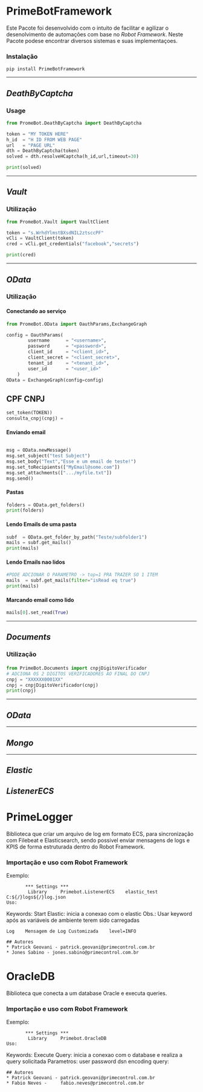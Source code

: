 # PrimeBotFramework
Este Pacote foi desenvolvido com o intuito de facilitar e agilizar o desenolvimento de automações com base no _Robot Framework_.
Neste Pacote podese encontrar diversos sistemas e suas implementaçoes.

### Instalação
```ssh
pip install PrimeBotFramework
```

___
## _DeathByCaptcha_

### Usage
```py
from PromeBot.DeathByCaptcha import DeathByCaptcha

token = "MY TOKEN HERE"
h_id  = "H ID FROM WEB PAGE"
url   = "PAGE URL"
dth = DeathByCaptcha(token)
solved = dth.resolveHCaptcha(h_id,url,timeout=30)

print(solved)

```

___
## _Vault_


### Utilização
```py
from PromeBot.Vault import VaultClient

token = "s.WrhdYlmstBXsdNIL2ztsccPF"
vCli = VaultClient(token)
cred = vCli.get_credentials("facebook","secrets")

print(cred)

```
___

## _OData_

### Utilização
#### Conectando ao serviço
```py
from PromeBot.OData import OauthParams,ExchangeGraph

config = OauthParams(
        username      = "<username>",
        password      = "<password>",
        client_id     = "<client_id>",
        client_secret = "<client_secret>",
        tenant_id     = "<tenant_id>",
        user_id       = "<user_id>"
    )
OData = ExchangeGraph(config=config)
```

## CPF CNPJ
```py
set_token(TOKEN))
consulta_cnpj(cnpj) = 
```

#### Enviando email
```py

msg = OData.newMessage()
msg.set_subject("test Subject")
msg.set_body("Text","Esse e um email de teste!")
msg.set_toRecipients(["MyEmail@some.com"])
msg.set_attachments([".../myfile.txt"])
msg.send()
```
#### Pastas
```py
folders = OData.get_folders()
print(folders)
```
#### Lendo Emails de uma pasta
```py
subf  = OData.get_folder_by_path("Teste/subfolder1")
mails = subf.get_mails()
print(mails)
```
#### Lendo Emails nao lidos
```py
#PODE ADCIONAR O PARAMETRO -> top=1 PRA TRAZER SO 1 ITEM
mails  = subf.get_mails(filter="isRead eq true")
print(mails)
```

#### Marcando email como lido
```py
mails[0].set_read(True)
```
___
## _Documents_
### Utilização
#### 
```py
from PrimeBot.Documents import cnpjDigitoVerificador
# ADCIONA OS 2 DIGITOS VERIFICADORES AO FINAL DO CNPJ
cnpj = "XXXXXX0001XX"
cnpj = cnpjDigitoVerificador(cnpj)
print(cnpj)
```
___
## _OData_

___
## _Mongo_

___
## _Elastic_

## _ListenerECS_
# PrimeLogger
Biblioteca que criar um arquivo de log em formato ECS, para sincronização com Filebeat e Elasticsearch, sendo possivel enviar mensagens de logs e KPIS de forma estruturada dentro do Robot Framework.
### Importação e uso com Robot Framework
Exemplo:
```
       *** Settings ***
        Library     Primebot.ListenerECS    elastic_test    C:${/}logs${/}log.json
Uso:
```
Keywords:
    Start Elastic: inicia a conexao com o elastic
        Obs.: Usar keyword após as variáveis de ambiente terem sido carregadas

    Log    Mensagem de Log Customizada    level=INFO
```
## Autores
* Patrick Geovani - patrick.geovani@primecontrol.com.br
* Jones Sabino - jones.sabino@primecontrol.com.br
```



# OracleDB
Biblioteca que conecta a um database Oracle e executa queries.
### Importação e uso com Robot Framework
Exemplo:
```
       *** Settings ***
        Library     Primebot.OracleDB
Uso:
```
Keywords:
    Execute Query: inicia a conexao com o database e realiza a query solicitada
        Parametros: 
                    user
                    password
                    dsn 
                    encoding
                    query:

```
## Autores
* Patrick Geovani - patrick.geovani@primecontrol.com.br
* Fabio Neves -     fabio.neves@primecontrol.com.br
```
